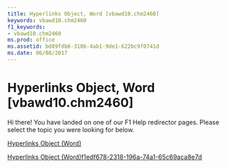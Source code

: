 ```yaml
---
title: Hyperlinks Object, Word [vbawd10.chm2460]
keywords: vbawd10.chm2460
f1_keywords:
- vbawd10.chm2460
ms.prod: office
ms.assetid: bd89fdb6-3186-4ab1-9de1-622bc9f0741d
ms.date: 06/08/2017
---
```



# Hyperlinks Object, Word [vbawd10.chm2460]

Hi there! You have landed on one of our F1 Help redirector pages. Please select the topic you were looking for below.

[Hyperlinks Object (Word)](http://msdn.microsoft.com/library/25801753-737f-9219-6a14-6531eb2ca699%28Office.15%29.aspx)

[Hyperlinks Object (Word)f1edf678-2318-196a-74a1-65c69aca8e7d](http://msdn.microsoft.com/library/f1edf678-2318-196a-74a1-65c69aca8e7d%28Office.15%29.aspx)


